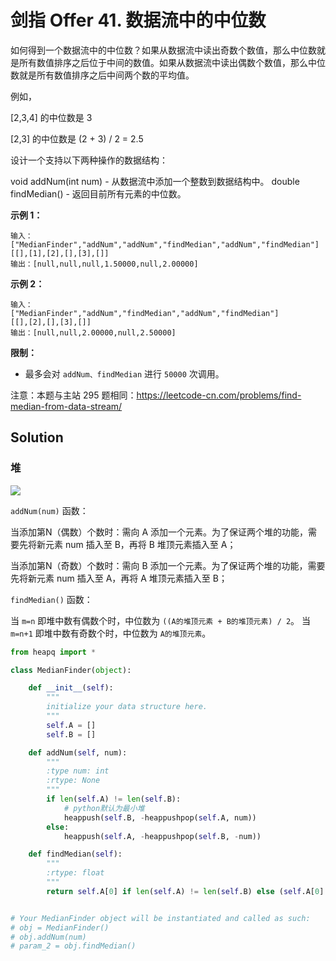 # 剑指 Offer 41. 数据流中的中位数

如何得到一个数据流中的中位数？如果从数据流中读出奇数个数值，那么中位数就是所有数值排序之后位于中间的数值。如果从数据流中读出偶数个数值，那么中位数就是所有数值排序之后中间两个数的平均值。

例如，

[2,3,4] 的中位数是 3

[2,3] 的中位数是 (2 + 3) / 2 = 2.5

设计一个支持以下两种操作的数据结构：

void addNum(int num) - 从数据流中添加一个整数到数据结构中。
double findMedian() - 返回目前所有元素的中位数。

**示例 1：**

```
输入：
["MedianFinder","addNum","addNum","findMedian","addNum","findMedian"]
[[],[1],[2],[],[3],[]]
输出：[null,null,null,1.50000,null,2.00000]
```

**示例 2：**

```
输入：
["MedianFinder","addNum","findMedian","addNum","findMedian"]
[[],[2],[],[3],[]]
输出：[null,null,2.00000,null,2.50000]
```

**限制：**

- 最多会对 `addNum、findMedian` 进行 `50000` 次调用。

注意：本题与主站 295 题相同：https://leetcode-cn.com/problems/find-median-from-data-stream/

## Solution

### 堆

![](https://pic.leetcode-cn.com/25837f1b195e56de20587a4ed97d9571463aa611789e768914638902add351f4-Picture1.png)

`addNum(num)` 函数：

当添加第N（偶数）个数时：需向 A 添加一个元素。为了保证两个堆的功能，需要先将新元素 num 插入至 B，再将 B 堆顶元素插入至 A；

当添加第N（奇数）个数时：需向 B 添加一个元素。为了保证两个堆的功能，需要先将新元素 num 插入至 A，再将 A 堆顶元素插入至 B；

`findMedian()` 函数：

当 `m=n` 即堆中数有偶数个时，中位数为 `((A的堆顶元素 + B的堆顶元素) / 2`。
当 `m=n+1` 即堆中数有奇数个时，中位数为 `A的堆顶元素`。

```python
from heapq import *

class MedianFinder(object):

    def __init__(self):
        """
        initialize your data structure here.
        """
        self.A = []
        self.B = []

    def addNum(self, num):
        """
        :type num: int
        :rtype: None
        """
        if len(self.A) != len(self.B):
            # python默认为最小堆
            heappush(self.B, -heappushpop(self.A, num))
        else:
            heappush(self.A, -heappushpop(self.B, -num))

    def findMedian(self):
        """
        :rtype: float
        """
        return self.A[0] if len(self.A) != len(self.B) else (self.A[0] - self.B[0]) / 2.0


# Your MedianFinder object will be instantiated and called as such:
# obj = MedianFinder()
# obj.addNum(num)
# param_2 = obj.findMedian()
```

